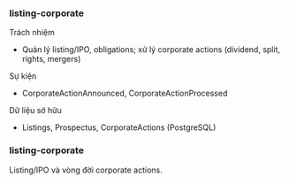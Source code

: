 ### listing-corporate

Trách nhiệm
- Quản lý listing/IPO, obligations; xử lý corporate actions (dividend, split, rights, mergers)

Sự kiện
- CorporateActionAnnounced, CorporateActionProcessed

Dữ liệu sở hữu
- Listings, Prospectus, CorporateActions (PostgreSQL)

### listing-corporate

Listing/IPO và vòng đời corporate actions.


